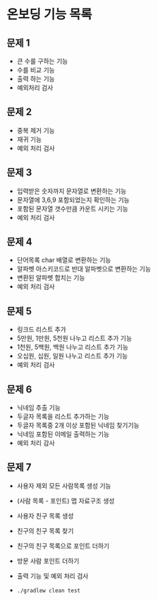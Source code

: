 # 온보딩 기능 목록

## 문제 1
- 큰 수를 구하는 기능
- 수를 비교 기능
- 출력 하는 기능
- 예외처리 검사

## 문제 2
- 중복 제거 기능
- 재귀 기능
- 예외 처리 검사

## 문제 3
- 입력받은 숫자까지 문자열로 변환하는 기능
- 문자열에 3,6,9 포함되었는지 확인하는 기능
- 포함된 문자열 갯수만큼 카운트 시키는 기능
- 예외 처리 검사

## 문제 4
- 단어목록 char 배열로 변환하는 기능
- 알파벳 아스키코드로 반대 알파벳으로 변환하는 기능
- 변환된 알파벳 합치는 기능
- 예외 처리 검사

## 문제 5
- 링크드 리스트 추가
- 5만원, 1만원, 5천원 나누고 리스트 추가 기능
- 1천원, 5백원, 백원 나누고 리스트 추가 기능
- 오십원, 십원, 일원 나누고 리스트 추가 기능
- 예외 처리 검사

## 문제 6
- 닉네임 추출 기능
- 두글자 목록을 리스트 추가하는 기능
- 두글자 목록중 2개 이상 포함된 닉네임 찾기기능
- 닉네임 포함된 이메일 출력하는 기능
- 예외 처리 감사

## 문제 7
- 사용자 제외 모든 사람목록 생성 기능
- (사람 목록 - 포인트) 맵 자료구조 생성 
- 사용자 친구 목록 생성
- 친구의 친구 목록 찾기
- 친구의 친구 목록으로 포인트 더하기
- 방문 사람 포인트 더하기
- 출력 기능 및 예외 처리 검사


- `./gradlew clean test`
